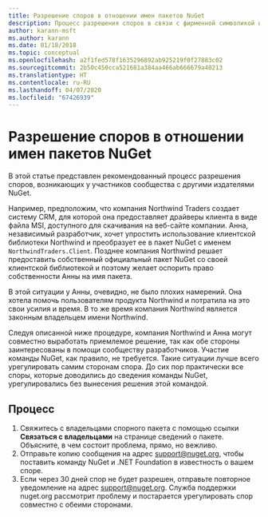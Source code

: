```yaml
---
title: Разрешение споров в отношении имен пакетов NuGet
description: Процесс разрешения споров в связи с фирменной символикой и товарными знаками, а также других конфликтных ситуаций между издателями пакетов NuGet.
author: karann-msft
ms.author: karann
ms.date: 01/18/2018
ms.topic: conceptual
ms.openlocfilehash: a2f1fed578f1635296892ab925219f0f27883c02
ms.sourcegitcommit: 2b50c450cca521681a384aa466ab666679a40213
ms.translationtype: HT
ms.contentlocale: ru-RU
ms.lasthandoff: 04/07/2020
ms.locfileid: "67426939"
---
```

# <a name="resolving-disputes-over-nuget-package-names"></a>Разрешение споров в отношении имен пакетов NuGet

В этой статье представлен рекомендованный процесс разрешения споров, возникающих у участников сообщества с другими издателями NuGet.

Например, предположим, что компания Northwind Traders создает систему CRM, для которой она предоставляет драйверы клиента в виде файла MSI, доступного для скачивания на веб-сайте компании. Анна, независимый разработчик, хочет упростить использование клиентской библиотеки Northwind и преобразует ее в пакет NuGet с именем `NorthwindTraders.Client`. Позднее компания Northwind решает предоставить собственный официальный пакет NuGet со своей клиентской библиотекой и поэтому желает оспорить право собственности Анны на имя пакета.

В этой ситуации у Анны, очевидно, не было плохих намерений. Она хотела помочь пользователям продукта Northwind и потратила на это свои усилия и время. В то же время компания Northwind является законным владельцем имени Northwind.

Следуя описанной ниже процедуре, компания Northwind и Анна могут совместно выработать приемлемое решение, так как обе стороны заинтересованы в помощи сообществу разработчиков. Участие команды NuGet, как правило, не требуется. Такие ситуации лучше всего урегулировать самим сторонам спора. До сих пор практически все споры, которые доводились до сведения команды NuGet, урегулировались без вынесения решения этой командой.

## <a name="process"></a>Процесс

1. Свяжитесь с владельцами спорного пакета с помощью ссылки **Связаться с владельцами** на странице сведений о пакете. Объясните, в чем состоит проблема, прямо, но вежливо.
2. Отправьте копию сообщения на адрес [support@nuget.org](mailto:support@nuget.org), чтобы поставить команду NuGet и .NET Foundation в известность о вашем споре.
3. Если через 30 дней спор не будет разрешен, отправьте повторное уведомление на адрес [support@nuget.org](mailto:support@nuget.org). Служба поддержки nuget.org рассмотрит проблему и постарается урегулировать спор совместно с обеими сторонами.
